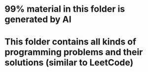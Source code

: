 # 99% material in this folder is generated by AI
# This folder contains all kinds of programming problems and their solutions (similar to LeetCode)